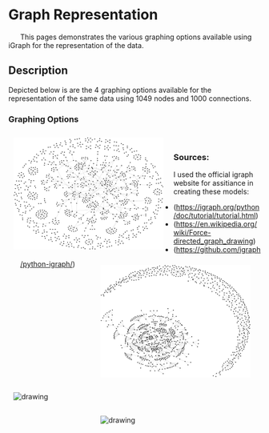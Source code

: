 # Graph Representation

&nbsp;&nbsp;&nbsp;&nbsp;&nbsp;&nbsp;This pages demonstrates the various graphing options available using iGraph for the representation of the data. 

## Description
Depicted below is are the 4 graphing options available for the representation of the same data using 1049 nodes and 1000 connections.

### Graphing Options

<div>
	<img src="graph_types/dgraph_state_fg.png" style="float:left;padding-right:30px;padding:10px;margin:0 10px 10px 0" alt="drawing" width="300"/>
	<img src="graph_types/dgraph_state_kg.png" style="float:right;padding:10px;margin:0 10px 10px 0" alt="drawing" width="300"/>
</div>

</br>

<div>
	<img src="graph_types/dgraph_state_lg.png" style="float:left;padding-right:30px;padding:10px;margin:0 10px 10px 0" alt="drawing" width="300"/>
	<img src="graph_types/dgraph_state_random.png" style="float:right;padding:10px;margin:0 10px 10px 0" alt="drawing" width="300"/>
</div>

### Sources:
I used the official igraph website for assitiance in creating these models: 
* (https://igraph.org/python/doc/tutorial/tutorial.html)
* (https://en.wikipedia.org/wiki/Force-directed_graph_drawing)
* (https://github.com/igraph/python-igraph/)
